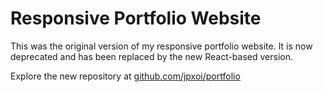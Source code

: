# Responsive Portfolio Website

This was the original version of my responsive portfolio website. It is now deprecated and has been replaced by the new React-based version.

Explore the new repository at [github.com/jpxoi/portfolio](https://github.com/jpxoi/portfolio)
